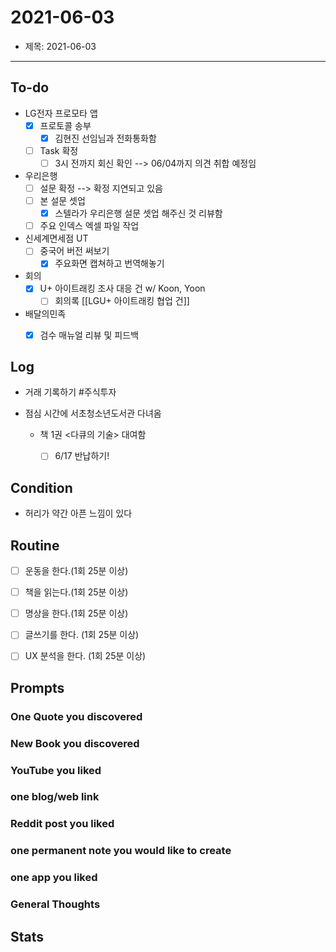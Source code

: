 # 2021-06-03
- 제목: 2021-06-03


---

## To-do
- LG전자 프로모타 앱 
	- [x] 프로토콜 송부
		- [x] 김현진 선임님과 전화통화함
	- [ ] Task 확정
		- [ ] 3시 전까지 회신 확인 --> 06/04까지 의견 취합 예정임

- 우리은행 
	- [ ] 설문 확정 --> 확정 지연되고 있음
	- [ ] 본 설문 셋업
		- [x] 스텔라가 우리은행 설문 셋업 해주신 것 리뷰함
	- [ ] 주요 인덱스 엑셀 파일 작업

- 신세계면세점 UT
	- [ ] 중국어 버전 써보기
		- [x] 주요화면 캡쳐하고 번역해놓기

- 회의
	- [x] U+ 아이트래킹 조사 대응 건 w/ Koon, Yoon
		- [ ] 회의록 [[LGU+ 아이트래킹 협업 건]]

- 배달의민족
	- [x] 검수 매뉴얼 리뷰 및 피드백


## Log
- 거래 기록하기 #주식투자 

- 점심 시간에 서초청소년도서관 다녀옴
	- 책 1권 <다큐의 기술> 대여함
		- [ ] 6/17 반납하기!



## Condition
- 허리가 약간 아픈 느낌이 있다

## Routine
- [ ] 운동을 한다.(1회 25분 이상)

- [ ] 책을 읽는다.(1회 25분 이상)

- [ ] 명상을 한다.(1회 25분 이상)

- [ ] 글쓰기를 한다. (1회 25분 이상)

- [ ] UX 분석을 한다. (1회 25분 이상)



## Prompts
### One Quote you discovered

### New Book you discovered

### YouTube you liked

### one blog/web link

### Reddit post you liked

### one permanent note you would like to create

### one app you liked

### General Thoughts




## Stats
